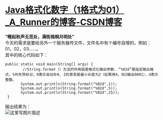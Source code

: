 # [Java格式化数字（1格式为01）_A_Runner的博客-CSDN博客](https://blog.csdn.net/A_Runner/article/details/82425484)

**“睡起秋声无觅处，满街梧桐月明处”**  
今天的需求是要给另外一个服务器传文件，文件名中有个编号自增的，例如：01，02，03……。  
其中的核心代码如下：

```
public static void main(String[] args) {
        //String.format（）方法的作用就是格式化输出参数. “%02d”是指定输出格式，%作先导标记，0表示自动补0, 2的意思是最小长度为2（如果用4，则1输出0001），d表示整数。
       System.out.println(String.format("%02d",1));
       System.out.println(String.format("%02d",5));
       System.out.println(String.format("%02d",25));
 }
```

输出结果为：  
![这里写图片描述](https://img-blog.csdn.net/20180905161010439?watermark/2/text/aHR0cHM6Ly9ibG9nLmNzZG4ubmV0L0FfUnVubmVy/font/5a6L5L2T/fontsize/400/fill/I0JBQkFCMA==/dissolve/70)
